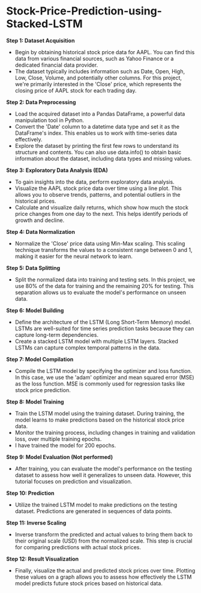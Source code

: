 # Stock-Price-Prediction-using-Stacked-LSTM

**Step 1: Dataset Acquisition**

- Begin by obtaining historical stock price data for AAPL. You can find this data from various financial sources, such as Yahoo Finance or a dedicated financial data provider.
- The dataset typically includes information such as Date, Open, High, Low, Close, Volume, and potentially other columns. For this project, we're primarily interested in the 'Close' price, which represents the closing price of AAPL stock for each trading day.

**Step 2: Data Preprocessing**

- Load the acquired dataset into a Pandas DataFrame, a powerful data manipulation tool in Python.
- Convert the 'Date' column to a datetime data type and set it as the DataFrame's index. This enables us to work with time-series data effectively.
- Explore the dataset by printing the first few rows to understand its structure and contents. You can also use data.info() to obtain basic information about the dataset, including data types and missing values.

**Step 3: Exploratory Data Analysis (EDA)**

- To gain insights into the data, perform exploratory data analysis.
- Visualize the AAPL stock price data over time using a line plot. This allows you to observe trends, patterns, and potential outliers in the historical prices.
- Calculate and visualize daily returns, which show how much the stock price changes from one day to the next. This helps identify periods of growth and decline.

**Step 4: Data Normalization**

- Normalize the 'Close' price data using Min-Max scaling. This scaling technique transforms the values to a consistent range between 0 and 1, making it easier for the neural network to learn.

**Step 5: Data Splitting**

- Split the normalized data into training and testing sets. In this project, we use 80% of the data for training and the remaining 20% for testing. This separation allows us to evaluate the model's performance on unseen data.

**Step 6: Model Building**

- Define the architecture of the LSTM (Long Short-Term Memory) model. LSTMs are well-suited for time series prediction tasks because they can capture long-term dependencies.
- Create a stacked LSTM model with multiple LSTM layers. Stacked LSTMs can capture complex temporal patterns in the data.

**Step 7: Model Compilation**

- Compile the LSTM model by specifying the optimizer and loss function. In this case, we use the 'adam' optimizer and mean squared error (MSE) as the loss function. MSE is commonly used for regression tasks like stock price prediction.

**Step 8: Model Training**

- Train the LSTM model using the training dataset. During training, the model learns to make predictions based on the historical stock price data.
- Monitor the training process, including changes in training and validation loss, over multiple training epochs.
- I have trained the model for 200 epochs.

**Step 9: Model Evaluation (Not performed)**

- After training, you can evaluate the model's performance on the testing dataset to assess how well it generalizes to unseen data. However, this tutorial focuses on prediction and visualization.

**Step 10: Prediction**

- Utilize the trained LSTM model to make predictions on the testing dataset. Predictions are generated in sequences of data points.

**Step 11: Inverse Scaling**

- Inverse transform the predicted and actual values to bring them back to their original scale (USD) from the normalized scale. This step is crucial for comparing predictions with actual stock prices.

**Step 12: Result Visualization**

- Finally, visualize the actual and predicted stock prices over time. Plotting these values on a graph allows you to assess how effectively the LSTM model predicts future stock prices based on historical data.
